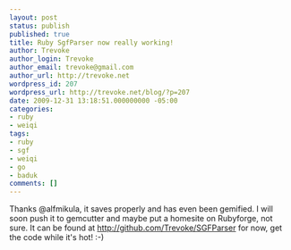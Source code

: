 ```yaml
---
layout: post
status: publish
published: true
title: Ruby SgfParser now really working!
author: Trevoke
author_login: Trevoke
author_email: trevoke@gmail.com
author_url: http://trevoke.net
wordpress_id: 207
wordpress_url: http://trevoke.net/blog/?p=207
date: 2009-12-31 13:18:51.000000000 -05:00
categories:
- ruby
- weiqi
tags:
- ruby
- sgf
- weiqi
- go
- baduk
comments: []
---
```

Thanks @alfmikula, it saves properly and has even been gemified. I will soon push it to gemcutter and maybe put a homesite on Rubyforge, not sure.
It can be found at http://github.com/Trevoke/SGFParser for now, get the code while it's hot! :-)
